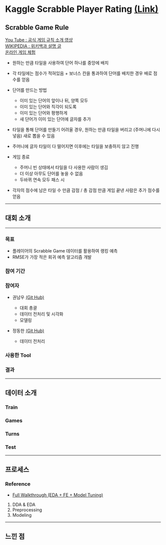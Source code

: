 # Kaggle Scrabble Player Rating [(Link)](https://www.kaggle.com/c/scrabble-player-rating)

## Scrabble Game Rule

[You Tube : 공식 게임 규칙 소개 영샹](https://www.youtube.com/watch?v=RYeXv1vmLGM)<br>
[WIKIPEDIA : 위키백과 설명 글](https://en.wikipedia.org/wiki/Scrabble)<br>
[온라인 게임 체험](https://playscrabble.com/)

* 원하는 만큼 타일을 사용하여 단어 하나를 중앙에 배치

* 각 타일에는 점수가 적혀있음 + 보너스 칸을 통과하여 단어를 배치한 경우 배로 점수를 얻음

* 단어를 만드는 방법

  - 이미 있는 단어의 앞이나 뒤, 양쪽 모두
  - 이미 있는 단어와 직각이 되도록
  - 이미 있는 단어와 평행하게
  - 새 단어가 이미 있는 단어에 글자를 추가
  
* 타일을 통해 단어를 만들기 어려울 경우, 원하는 만큼 타일을 버리고 (주머니에 다시 넣음) 새로 뽑을 수 있음

* 주머니에 글자 타일이 다 떨어지면 이후에는 타일을 보충하지 않고 진행

* 게임 종료

  - 주머니 빈 상태에서 타일을 다 사용한 사람이 생김
  - 더 이상 아무도 단어를 놓을 수 없음
  - 두바뀌 연속 모두 패스 시

* 각자의 점수에 남은 타일 수 만큼 감점 / 총 감점 만큼 게임 끝낸 사람은 추가 점수를 얻음

---

## 대회 소개
---

### 목표

* 플레이어의 Scrabble Game 데이터를 활용하여 랭킹 예측
* RMSE가 가장 적은 회귀 예측 알고리즘 개발

### 참여 기간

### 참여자

* 권남우 [(Git Hub)](https://github.com/namwootree)
  - 대회 총괄 
  - 데이터 전처리 및 시각화
  - 모델링
  
* 정동한 [(Git Hub)](https://github.com/HansJeoung)
  - 데이터 전처리

### 사용한 Tool

### 결과

---

## 데이터 소개

### Train

### Games

### Turns

### Test

---

## 프로세스

### Reference

* [Full Walkthrough (EDA + FE + Model Tuning)](https://www.kaggle.com/code/ijcrook/full-walkthrough-eda-fe-model-tuning) 

1. DDA & EDA
2. Preprocessing
3. Modeling

---

## 느낀 점

